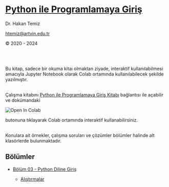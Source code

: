 # [Python ile Programlamaya Giriş](Python-ile-Programlamaya-Giris.ipynb) 
Dr. Hakan Temiz

htemiz@artvin.edu.tr

&copy; 2020 - 2024

</br>
&nbsp;

Bu kitap, sadece bir okuma kitaı olmaktan ziyade, interaktif kullanılabilmesi amacıyla Jupyter Notebook olarak Colab ortamında kullanılabilecek şekilde yazılmıştır. 
</br>
&nbsp;

Çalışma kitabını [Python ile Programlamaya Giriş Kitabı](Python-ile-Programlamaya-Giris.ipynb) bağlantısı ile açabilir ve dokümandaki

<img src="https://colab.research.google.com/assets/colab-badge.svg" alt="Open In Colab"/> 

butonuna tıklayarak Colab ortamında interaktif kullanabilirsiniz.
</br>
&nbsp;

Konulara ait örnekler, çalışma soruları ve çözümler bölümler halinde alt klasörlerde bulunmaktadır.

## Bölümler

* [Bölüm 03 - Python Diline Giriş](Bolum-03-Python-Diline-Giris/)
  
  * [Alıştırmalar](Bolum-03-Python-Diline-Giris/Exercises_Pythona_Giris.ipynb)

